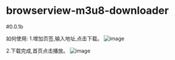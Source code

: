 # browserview-m3u8-downloader
#0.0.1b

如何使用:
1.增加页签,输入地址,点击下载。
![image](https://user-images.githubusercontent.com/12792054/219933292-2706e32c-61eb-4111-b10f-e76e20c92edf.png)

2.下载完成,首页点击播放。
![image](https://user-images.githubusercontent.com/12792054/219933300-12bd7d0b-7b1f-4845-9520-3431aff2195c.png)
